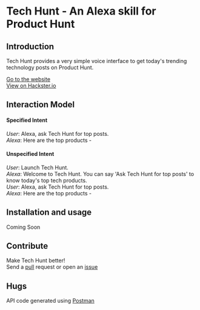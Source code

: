 # Tech Hunt - An Alexa skill for Product Hunt

## Introduction

Tech Hunt provides a very simple voice interface to get today's trending 
technology posts on Product Hunt.  

[Go to the website](apollonian.me/techhunt)  
[View on Hackster.io](www.hackster.io/)

## Interaction Model

#### Specified Intent
_User_: Alexa, ask Tech Hunt for top posts.  
_Alexa_: Here are the top products -     
  
#### Unspecified Intent

_User_: Launch Tech Hunt.  
_Alexa_: Welcome to Tech Hunt. You can say 'Ask Tech Hunt for top posts' 
to know today's top tech products.  
_User_: Alexa, ask Tech Hunt for top posts.   
_Alexa_: Here are the top products -    

## Installation and usage

Coming Soon

## Contribute

Make Tech Hunt better!  
Send a [pull](https://github.com/apollonian11/techhunt/compare) request or open an [issue](https://github.com/apollonian/techhunt/issues/new)

## Hugs

API code generated using [Postman](https://www.getpostman.com/) 